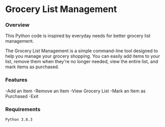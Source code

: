 # Grocery List Management


### Overview
This Python code is inspired by everyday needs for better grocery list management.

The Grocery List Management is a simple command-line tool designed to help you manage your grocery shopping. You can easily add items to your list, remove them when they're no longer needed, view the entire list, and mark items as purchased.

### Features

-Add an Item
-Remove an Item
-View Grocery List
-Mark an Item as Purchased
-Exit

### Requirements

    Python 3.8.3
